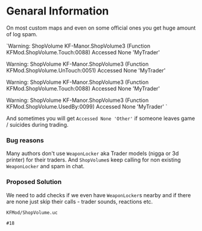 # Genaral Information
On most custom maps and even on some official ones you get huge amount of log spam.

`Warning: ShopVolume KF-Manor.ShopVolume3 (Function KFMod.ShopVolume.Touch:0088) Accessed None 'MyTrader'

Warning: ShopVolume KF-Manor.ShopVolume3 (Function KFMod.ShopVolume.UnTouch:0051) Accessed None 'MyTrader'

Warning: ShopVolume KF-Manor.ShopVolume3 (Function KFMod.ShopVolume.Touch:0088) Accessed None 'MyTrader'

Warning: ShopVolume KF-Manor.ShopVolume3 (Function KFMod.ShopVolume.UsedBy:0099) Accessed None 'MyTrader'
`

And sometimes you will get `Accessed None 'Other'` if someone leaves game / suicides during trading.

### Bug reasons
Many authors don't use `WeaponLocker` aka Trader models (nigga or 3d printer) for their traders. And `ShopVolume`s keep calling for non existing `WeaponLocker` and spam in chat.

### Proposed Solution
We need to add checks if we even have `WeaponLocker`s nearby and if there are none just skip their calls - trader sounds, reactions etc.

`KFMod/ShopVolume.uc`
```unralscript
#18

```
#
